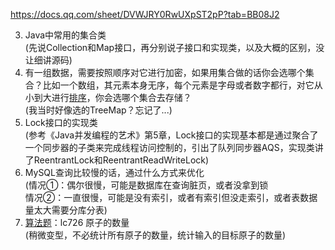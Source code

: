 https://docs.qq.com/sheet/DVWJRY0RwUXpST2pP?tab=BB08J2

  
3. Java中常用的集合类  
(先说Collection和Map接口，再分别说子接口和实现类，以及大概的区别，没让细讲源码)  
4. 有一组数据，需要按照顺序对它进行加密，如果用集合做的话你会选哪个集合？比如一个数组，其元素本身无序，每个元素是字母或者数字都行，对它从小到大进行[排序](/jump/super-jump/word?word=%E6%8E%92%E5%BA%8F)，你会选哪个集合去存储？  
(我当时好像选的TreeMap？忘记了...)  
6. Lock接口的实现类  
(参考《Java并发编程的艺术》第5章，Lock接口的实现基本都是通过聚合了一个同步器的子类来完成线程访问控制的，引出了队列同步器AQS，实现类讲了ReentrantLock和ReentrantReadWriteLock)  
7. MySQL查询比较慢的话，通过什么方式来优化  
(情况①：偶尔很慢，可能是数据库在查询脏页，或者没拿到锁  
情况②：一直很慢，可能是没有索引，或者有索引但没走索引，或者表数据量太大需要分库分表)  
9. [算法题](/jump/super-jump/word?word=%E7%AE%97%E6%B3%95%E9%A2%98)：lc726 原子的数量  
(稍微变型，不必统计所有原子的数量，统计输入的目标原子的数量)  
